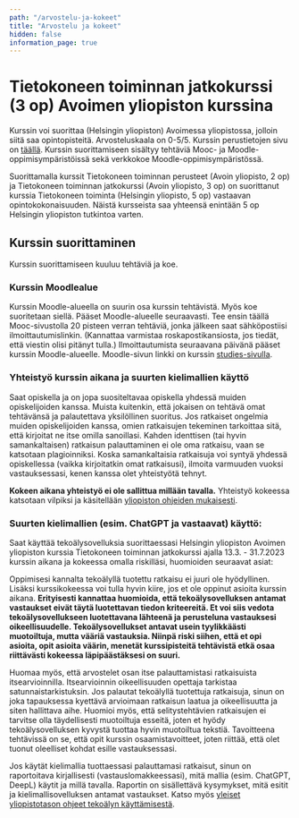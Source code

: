 ```yaml
---
path: "/arvostelu-ja-kokeet"
title: "Arvostelu ja kokeet"
hidden: false
information_page: true
---
```



# Tietokoneen toiminnan jatkokurssi (3 op) Avoimen yliopiston kurssina

Kurssin voi suorittaa (Helsingin yliopiston) Avoimessa yliopistossa, jolloin siitä saa opintopisteitä. Arvosteluskaala on 0-5/5. Kurssin perustietojen sivu on [täällä](https://studies.helsinki.fi/opintotarjonta/cur/otm-1a5b0920-9e1c-4696-9c96-833e2060b2bc/TKT100052/_Tietokoneen_toiminnan_jatkokurssi_). Kurssin suorittamiseen sisältyy tehtäviä Mooc- ja Moodle-oppimisympäristöissä sekä verkkokoe Moodle-oppimisympäristössä.

Suorittamalla kurssit Tietokoneen toiminnan perusteet (Avoin yliopisto, 2 op) ja Tietokoneen toiminnan jatkokurssi (Avoin yliopisto, 3 op) on suorittanut kurssia Tietokoneen toiminta (Helsingin yliopisto, 5 op) vastaavan opintokokonaisuuden. Näistä kursseista saa yhteensä enintään 5 op Helsingin yliopiston tutkintoa varten.

## Kurssin suorittaminen
Kurssin suorittamiseen kuuluu tehtäviä ja koe.
### Kurssin Moodlealue
Kurssin Moodle-alueella on suurin osa kurssin tehtävistä. Myös koe suoritetaan siellä. Pääset Moodle-alueelle seuraavasti. Tee ensin täällä Mooc-sivustolla 20 pisteen verran tehtäviä, jonka jälkeen saat sähköpostiisi ilmoittautumislinkin. (Kannattaa varmistaa roskapostikansiosta, jos tiedät, että viestin olisi pitänyt tulla.) Ilmoittautumista seuraavana päivänä pääset kurssin Moodle-alueelle. Moodle-sivun linkki on kurssin [studies-sivulla](https://studies.helsinki.fi/opintotarjonta/cur/otm-1a5b0920-9e1c-4696-9c96-833e2060b2bc/TKT100052/_Tietokoneen_toiminnan_jatkokurssi_).

### Yhteistyö kurssin aikana ja suurten kielimallien käyttö

Saat opiskella ja on jopa suositeltavaa opiskella yhdessä muiden opiskelijoiden kanssa. Muista kuitenkin, että jokaisen on tehtävä omat tehtävänsä ja palautettava yksilöllinen suoritus. Jos ratkaiset ongelmia muiden opiskelijoiden kanssa, omien ratkaisujen tekeminen tarkoittaa sitä, että kirjoitat ne itse omilla sanoillasi. Kahden identtisen (tai hyvin samankaltaisen) ratkaisun palauttaminen ei ole oma ratkaisu, vaan se katsotaan plagioinniksi. Koska samankaltaisia ratkaisuja voi syntyä yhdessä opiskellessa (vaikka kirjoitatkin omat ratkaisusi), ilmoita varmuuden vuoksi vastauksessasi, kenen kanssa olet yhteistyötä tehnyt.

**Kokeen aikana yhteistyö ei ole sallittua millään tavalla.** Yhteistyö kokeessa katsotaan vilpiksi ja käsitellään [yliopiston ohjeiden mukaisesti](https://studies.helsinki.fi/instructions/article/what-cheating-and-plagiarism).

### Suurten kielimallien (esim. ChatGPT ja vastaavat) käyttö: 

Saat käyttää tekoälysovelluksia suorittaessasi Helsingin yliopiston Avoimen yliopiston kurssia Tietokoneen toiminnan jatkokurssi ajalla 13.3. - 31.7.2023 kurssin aikana ja kokeessa omalla riskilläsi, huomioiden seuraavat asiat:

Oppimisesi kannalta tekoälyllä tuotettu ratkaisu ei juuri ole hyödyllinen. Lisäksi kurssikokeessa voi tulla hyvin kiire, jos et ole oppinut asioita kurssin aikana. **Erityisesti kannattaa huomioida, että tekoälysovelluksen antamat vastaukset eivät täytä luotettavan tiedon kriteereitä. Et voi siis vedota tekoälysovellukseen luotettavana lähteenä ja perusteluna vastauksesi oikeellisuudelle. Tekoälysovellukset antavat usein tyylikkäästi muotoiltuja, mutta vääriä vastauksia. Niinpä riski siihen, että et opi asioita, opit asioita väärin, menetät kurssipisteitä tehtävistä etkä osaa riittävästi kokeessa läpipäästäksesi on suuri.**

Huomaa myös, että arvostelet osan itse palauttamistasi ratkaisuista itsearvioinnilla. Itsearvioinnin oikeellisuuden opettaja tarkistaa satunnaistarkistuksin. Jos palautat tekoälyllä tuotettuja ratkaisuja, sinun on joka tapauksessa kyettävä arvioimaan ratkaisun laatua ja oikeellisuutta ja siten hallittava aihe. Huomioi myös, että selitystehtävien ratkaisujen ei tarvitse olla täydellisesti muotoiltuja esseitä, joten et hyödy tekoälysovelluksen kyvystä tuottaa hyvin muotoiltua tekstiä. Tavoitteena tehtävissä on se, että opit kurssin osaamistavoitteet, joten riittää, että olet tuonut oleelliset kohdat esille vastauksessasi.

Jos käytät kielimallia tuottaessasi palauttamasi ratkaisut, sinun on raportoitava kirjallisesti (vastauslomakkeessasi), mitä mallia (esim. ChatGPT, DeepL) käytit ja millä tavalla. Raportin on sisällettävä kysymykset, mitä esitit ja kielimallisovelluksen antamat vastaukset. Katso myös [yleiset yliopistotason ohjeet tekoälyn käyttämisestä](https://studies.helsinki.fi/instructions/article/using-ai-support-learning).


<!--
Suoritus on hyvin tehtäväpainotteinen. Kurssin pisteistä puolet saadaan tehtäviä tekemällä ja puolet kokeesta. Kurssin arvostelussa otetaan huomioon tehtävät, jotka on suoritettu ennen koetta, kuitenkin määräajat huomioiden. Jos osallistut useampaan kuin yhteen kokeeseen, arvostelu tehdään kokeen ja ennen kyseistä koetta tehtyjen tehtävien yhteispistemäärän perusteella.

### Tehtävät
Tehtäviä tekemällä voit hankkia yhteensä 30 kurssipistettä.

**Mooc-sivuston pikatehtävät**

Pisteytys: 100 % -> 1 kurssipiste.

**Titotrainer -tehtävät (HUOM! Vain kurssivaihtoehto MOOC 2022)**

Pisteytys: 40 tehtävää oikein -> 6 pistettä. Alle 40 tehtävää, niin kurssipisteet kaavalla (tehtävämäärä / 40) * 6.

**Moodle-tehtävät (automaattisesti tarkistettavia tehtäviä)**

4 tehtäväsarjaa
Osasta 1 kurssipisteitä 1.
Osista 2, 3 ja 4 kustakin 2 kurssipistettä.
Yhteensä 7 kurssipistettä.

Osakohtaisesti täydet pisteet saa, kun on saanut kaikki tehtyä oikein. Sen alittavat määrät määräytyvät lineaarisesti, eli täysistä pisteistä se prosenttiosuus, paljonko on oikein. HUOM: Näitä saa yrittää niin monta kertaa kuin haluaa, ilman pistevähennyksiä yrityskerran jälkeen.

**Selitystehtävät, jotka palautetaan Moodleen ja itse- ja vertaisarvioidaan**

4 laajempaa tehtäväosaa. Enimmäispisteet 4 kurssipistettä tehtäväosaa kohden. Yhteensä siis maksimi 16 kurssipistettä.
Ilman itsearvioinnin ja yhden vertaisarvioinnin tekemistä selitystehtävää kohden kuitenkin 0 pistettä.

### Koe

Koe suoritetaan kurssin Moodle-sivulla. Koeaika on 2,5 tuntia. Koe kuitenkin päättyy viimeistään alla olevassa aikataulussa kerrottuna aikana: aloita siis ajoissa! Kurssiarvostelu tehdään aina, kun olet osallistunut kokeeseen. Voit osallistua enintään kolmeen kokeeseen. Paras suoritus huomioidaan. Kokeen enimmäispistemäärä on 30 pistettä. Koepäivät ovat seuraavat:

- ti 26.4.2022 klo 16.00 -19.00
- ti 7.6.2022 klo 16.00 – 19.00
- ti 30.8.2022. klo 16.00 – 19.00
- ti 1.11.2022 klo 16.00- 19.00 (Viimeinen uusintakoe)

### Arvosanojen määräytyminen

Kokeen enimmäispistemäärä on 30 kurssipistettä ja tehtävien 30 kurssipistettä. Yhteensä kurssipisteitä on siis saatavana 60. Kunhan koepisteitä on vähintään puolet kokeen enimmäispistemäärästä, tehtävistä saatujen kurssipisteiden ja koepisteiden yhteissumman mukaan arvosanarajat ovat seuraavat:

- 50 pistettä -> 5  
- 45 pistettä -> 4  
- 40 pistettä -> 3  
- 35 pistettä -> 2  
- 30 pistettä -> 1  


### Arvostelu muutoin kuin (Helsingin yliopiston) Avoimen yliopiston kurssina
Kurssimateriaalia voi käyttää toisen asteen oppilaitoksissa (esim. lukioissa) oppilaitoksen määräämin kriteerein. Tällöin suoritus ei kuitenkaan välttämättä vastaa Helsingin yliopiston tutkintovaatimuksia vastaavaa kurssisuoritusta.

-->
